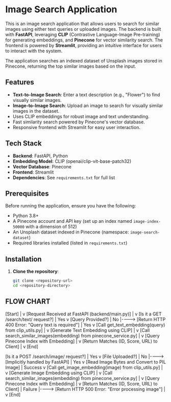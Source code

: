 # Image Search Application

This is an image search application that allows users to search for similar images using either text queries or uploaded images. The backend is built with **FastAPI**, leveraging **CLIP** (Contrastive Language-Image Pre-training) for generating embeddings, and **Pinecone** for vector similarity search. The frontend is powered by **Streamlit**, providing an intuitive interface for users to interact with the system.

The application searches an indexed dataset of Unsplash images stored in Pinecone, returning the top similar images based on the input.

## Features

- **Text-to-Image Search**: Enter a text description (e.g., "Flower") to find visually similar images.
- **Image-to-Image Search**: Upload an image to search for visually similar images in the dataset.
- Uses CLIP embeddings for robust image and text understanding.
- Fast similarity search powered by Pinecone's vector database.
- Responsive frontend with Streamlit for easy user interaction.

## Tech Stack

- **Backend**: FastAPI, Python
- **Embedding Model**: CLIP (openai/clip-vit-base-patch32)
- **Vector Database**: Pinecone
- **Frontend**: Streamlit
- **Dependencies**: See `requirements.txt` for full list

## Prerequisites

Before running the application, ensure you have the following:
- Python 3.8+
- A Pinecone account and API key (set up an index named `image-index-50000` with a dimension of 512)
- An Unsplash dataset indexed in Pinecone (namespace: `image-search-dataset`)
- Required libraries installed (listed in `requirements.txt`)

## Installation

1. **Clone the repository**:
   ```bash
   git clone <repository-url>
   cd <repository-directory>


## FLOW CHART

[Start]
   |
   v
[Request Received at FastAPI (backend/main.py)]
   |
   v
[Is it a GET /search/text/ request?]
   | Yes
   v
[Query Provided?]
   | No
   |----> [Return HTTP 400 Error: "Query text is required"]
   | Yes
   v
[Call get_text_embedding(query) from clip_utils.py]
   | 
   v
[Generate Text Embedding using CLIP]
   |
   v
[Call search_similar_images(embedding) from pinecone_service.py]
   |
   v
[Query Pinecone Index with Embedding]
   |
   v
[Return Matches (ID, Score, URL) to Client]
   |
   v
[End]

[Is it a POST /search/image/ request?]
   | Yes
   v
[File Uploaded?]
   | No
   |----> [Implicitly handled by FastAPI]
   | Yes
   v
[Read Image Bytes and Convert to PIL Image]
   | Success
   v
[Call get_image_embedding(image) from clip_utils.py]
   |
   v
[Generate Image Embedding using CLIP]
   |
   v
[Call search_similar_images(embedding) from pinecone_service.py]
   |
   v
[Query Pinecone Index with Embedding]
   |
   v
[Return Matches (ID, Score, URL) to Client]
   | Failure
   |----> [Return HTTP 500 Error: "Error processing image"]
   |
   v
[End]